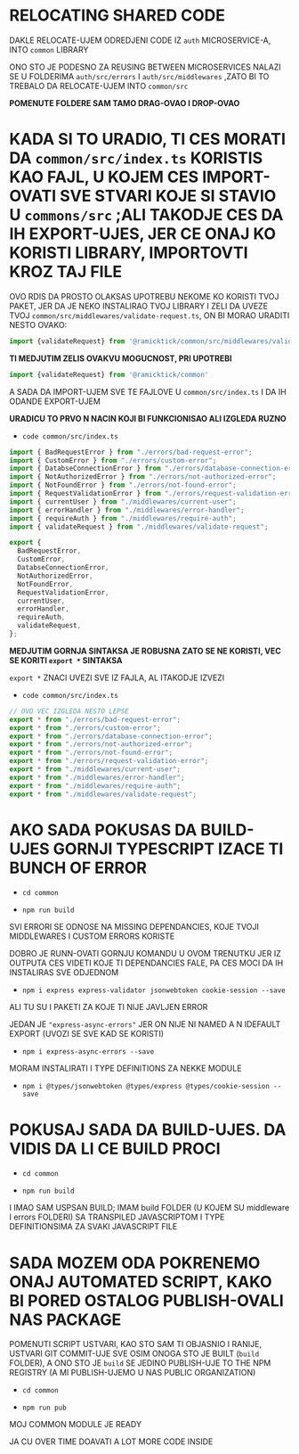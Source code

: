 # RELOCATING SHARED CODE

DAKLE RELOCATE-UJEM ODREDJENI CODE IZ `auth` MICROSERVICE-A, INTO `common` LIBRARY

ONO STO JE PODESNO ZA REUSING BETWEEN MICROSERVICES NALAZI SE U FOLDERIMA `auth/src/errors` I `auth/src/middlewares` ,ZATO BI TO TREBALO DA RELOCATE-UJEM INTO `common/src`

**POMENUTE FOLDERE SAM TAMO DRAG-OVAO I DROP-OVAO**

# KADA SI TO URADIO, TI CES MORATI DA `common/src/index.ts` KORISTIS KAO FAJL, U KOJEM CES IMPORT-OVATI SVE STVARI KOJE SI STAVIO U `commons/src` ;ALI TAKODJE CES DA IH EXPORT-UJES, JER CE ONAJ KO KORISTI LIBRARY, IMPORTOVTI KROZ TAJ FILE

OVO RDIS DA PROSTO OLAKSAS UPOTREBU NEKOME KO KORISTI TVOJ PAKET, JER DA JE NEKO INSTALIRAO TVOJ LIBRARY I ZELI DA UVEZE TVOJ `common/src/middlewares/validate-request.ts`, ON BI MORAO URADITI NESTO OVAKO:

```ts
import {validateRequest} from '@ramicktick/common/src/middlewares/validate-request'
```

**TI MEDJUTIM ZELIS OVAKVU MOGUCNOST, PRI UPOTREBI**

```ts
import {validateRequest} from '@ramicktick/common'
```

A SADA DA IMPORT-UJEM SVE TE FAJLOVE U `common/src/index.ts` I DA IH ODANDE EXPORT-UJEM

**URADICU TO PRVO N NACIN KOJI BI FUNKCIONISAO ALI IZGLEDA RUZNO**

- `code common/src/index.ts`

```ts
import { BadRequestError } from "./errors/bad-request-error";
import { CustomError } from "./errors/custom-error";
import { DatabseConnectionError } from "./errors/database-connection-error";
import { NotAuthorizedError } from "./errors/not-authorized-error";
import { NotFoundError } from "./errors/not-found-error";
import { RequestValidationError } from "./errors/request-validation-error";
import { currentUser } from "./middlewares/current-user";
import { errorHandler } from "./middlewares/error-handler";
import { requireAuth } from "./middlewares/require-auth";
import { validateRequest } from "./middlewares/validate-request";

export {
  BadRequestError,
  CustomError,
  DatabseConnectionError,
  NotAuthorizedError,
  NotFoundError,
  RequestValidationError,
  currentUser,
  errorHandler,
  requireAuth,
  validateRequest,
};

```

**MEDJUTIM GORNJA SINTAKSA JE ROBUSNA ZATO SE NE KORISTI, VEC SE KORITI `export *` SINTAKSA**

`export *` ZNACI UVEZI SVE IZ FAJLA, AL ITAKODJE IZVEZI

- `code common/src/index.ts`

```ts
// OVO VEC IZGLEDA NESTO LEPSE
export * from "./errors/bad-request-error";
export * from "./errors/custom-error";
export * from "./errors/database-connection-error";
export * from "./errors/not-authorized-error";
export * from "./errors/not-found-error";
export * from "./errors/request-validation-error";
export * from "./middlewares/current-user"; 
export * from "./middlewares/error-handler";
export * from "./middlewares/require-auth";
export * from "./middlewares/validate-request";
```

# AKO SADA POKUSAS DA BUILD-UJES GORNJI TYPESCRIPT IZACE TI BUNCH OF ERROR

- `cd common`

- `npm run build`

SVI ERRORI SE ODNOSE NA MISSING DEPENDANCIES, KOJE TVOJI MIDDLEWARES I CUSTOM ERRORS KORISTE

DOBRO JE RUNN-OVATI GORNJU KOMANDU U OVOM TRENUTKU JER IZ OUTPUTA CES VIDETI KOJE TI DEPENDANCIES FALE, PA CES MOCI DA IH INSTALIRAS SVE ODJEDNOM

- `npm i express express-validator jsonwebtoken cookie-session --save`

ALI TU SU I PAKETI ZA KOJE TI NIJE JAVLJEN ERROR

JEDAN JE `"express-async-errors"` JER ON NIJE NI NAMED A N IDEFAULT EXPORT (UVOZI SE SVE KAD SE KORISTI)

- `npm i express-async-errors --save`

MORAM INSTALIRATI I TYPE DEFINITIONS ZA NEKKE MODULE

- `npm i @types/jsonwebtoken @types/express @types/cookie-session --save`

# POKUSAJ SADA DA BUILD-UJES. DA VIDIS DA LI CE BUILD PROCI

- `cd common`

- `npm run build`

I IMAO SAM USPSAN BUILD; IMAM build FOLDER (U KOJEM SU middleware I errors FOLDERI) SA TRANSPILED JAVASCRIPTOM I TYPE DEFINITIONSIMA ZA SVAKI JAVASCRIPT FILE

# SADA MOZEM ODA POKRENEMO ONAJ AUTOMATED SCRIPT, KAKO BI PORED OSTALOG PUBLISH-OVALI NAS PACKAGE

POMENUTI SCRIPT USTVARI, KAO STO SAM TI OBJASNIO I RANIJE, USTVARI GIT COMMIT-UJE SVE OSIM ONOGA STO JE BUILT (`build` FOLDER), A ONO STO JE `build` SE JEDINO PUBLISH-UJE TO THE NPM REGISTRY (A MI PUBLISH-UJEMO U NAS PUBLIC ORGANIZATION)

- `cd common`

- `npm run pub`

MOJ COMMON MODULE JE READY

JA CU OVER TIME DOAVATI A LOT MORE CODE INSIDE
